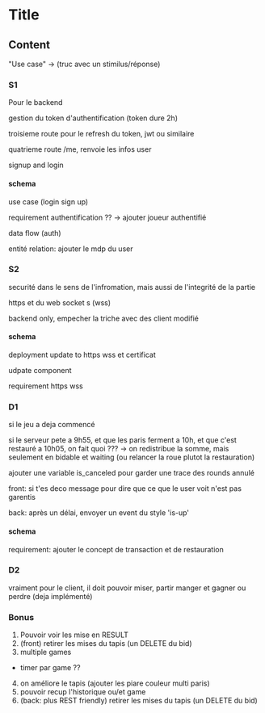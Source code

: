 # Title 

## Content

"Use case" -> (truc avec un stimilus/réponse)

### S1

Pour le backend

gestion du token d'authentification (token dure 2h)

troisieme route pour le refresh du token, jwt ou similaire

quatrieme route /me, renvoie les infos user

signup and login

#### schema

use case (login sign up)

requirement authentification ?? -> ajouter joueur authentifié

data flow (auth)

entité relation: ajouter le mdp du user

### S2

securité dans le sens de l'infromation, mais aussi de l'integrité de la partie

https et du web socket s (wss)

backend only, empecher la triche avec des client modifié

#### schema

deployment update to https wss et certificat

udpate component

requirement https wss

### D1

si le jeu a deja commencé

si le serveur pete a 9h55, et que les paris ferment a 10h, et que c'est restauré a 10h05, on fait quoi ??? -> on redistribue la somme, mais seulement en bidable et waiting (ou relancer la roue plutot la restauration)

ajouter une variable is_canceled pour garder une trace des rounds annulé

front: si t'es deco message pour dire que ce que le user voit n'est pas garentis

back: après un délai, envoyer un event du style 'is-up'

#### schema

requirement: ajouter le concept de transaction et de restauration

### D2

vraiment pour le client, il doit pouvoir miser, partir manger et gagner ou perdre (deja implémenté)

### Bonus

1. Pouvoir voir les mise en RESULT
2. (front) retirer les mises du tapis (un DELETE du bid)
3. multiple games
  - timer par game ??
4. on améliore le tapis (ajouter les piare couleur multi paris)
5. pouvoir recup l'historique ou/et game
99. (back: plus REST friendly) retirer les mises du tapis (un DELETE du bid)

